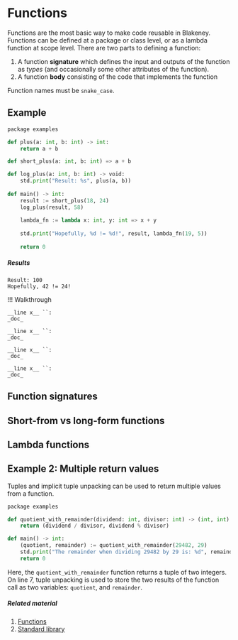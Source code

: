 # Functions

Functions are the most basic way to make code reusable in Blakeney. Functions can be defined at a package or class level, or as a lambda function at scope level. There are two parts to defining a function:

 1. A function  __signature__ which defines the input and outputs of the function as _types_ (and occasionally some other attributes of the function).
 2. A function __body__ consisting of the code that implements the function

Function names must be `snake_case`.

## Example

```python
package examples

def plus(a: int, b: int) -> int:
	return a + b

def short_plus(a: int, b: int) => a + b

def log_plus(a: int, b: int) -> void:
	std.print("Result: %s", plus(a, b))
 
def main() -> int:
	result := short_plus(18, 24)
	log_plus(result, 58)
	
	lambda_fn := lambda x: int, y: int => x + y
	
	std.print("Hopefully, %d != %d!", result, lambda_fn(19, 5))
	
	return 0
```

##### Results

    Result: 100
    Hopefully, 42 != 24!

!!! Walkthrough
    
    __line x__ ``:
    _doc_
    
    __line x__ ``:
    _doc_
    
    __line x__ ``:
    _doc_
    
    __line x__ ``:
    _doc_    

## Function signatures

## Short-from vs long-form functions

## Lambda functions

## Example 2: Multiple return values

Tuples and implicit tuple unpacking can be used to return multiple values from a function.

```python
package examples

def quotient_with_remainder(dividend: int, divisor: int) -> (int, int):
	return (dividend / divisor, dividend % divisor)

def main() -> int:
	(quotient, remainder) := quotient_with_remainder(29482, 29)
	std.print("The remainder when dividing 29482 by 29 is: %d", remainder)
	return 0
```

Here, the `quotient_with_remainder` function returns a tuple of two integers. On line 7, tuple unpacking is used to store the two results of the function call as two variables: `quotient`, and `remainder`.


##### Related material

 1. [Functions]()
 2. [Standard library]()


